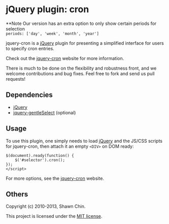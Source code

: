 # jQuery plugin: cron

**Note Our version has an extra option to only show certain periods for selection  
`periods: ['day', 'week', 'month', 'year']` 

jquery-cron is a [jQuery] plugin for 
presenting a simplified interface for users to specify cron entries.

Check out the [jquery-cron] website for more information.

There is much to be done on the flexibility and robustness front, 
and we welcome contributions and bug fixes. Feel free to fork 
and send us pull requests!

## Dependencies

 * [jQuery]
 * [jquery-gentleSelect] (optional)

## Usage

To use this plugin, one simply needs to load [jQuery]
and the JS/CSS scripts for jquery-cron, then attach it an empty `<DIV>`
on DOM ready:

    $(document).ready(function() {
        $('#selector').cron();
    });
    </script>

For more options, see the [jquery-cron] website.


## Others

Copyright (c) 2010-2013, Shawn Chin.

This project is licensed under the [MIT license].

 [jQuery]: http://jquery.com "jQuery"
 [jquery-cron]: http://shawnchin.github.io/jquery-cron "jquery-cron"
 [jquery-gentleSelect]: http://shawnchin.github.io/jquery-gentleSelect "jquery-gentleSelect"
 [MIT License]: http://www.opensource.org/licenses/mit-license.php "MIT License"
